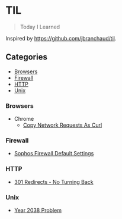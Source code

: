 # TIL

> Today I Learned

Inspired by https://github.com/jbranchaud/til.

## Categories
* [Browsers](#browsers)
* [Firewall](#firewall)
* [HTTP](#http])
* [Unix](#unix])

### Browsers
- Chrome
  - [Copy Network Requests As Curl](browsers/chrome/Copy-network-request-as-cURL.md)

### Firewall
- [Sophos Firewall Default Settings](firewall/sophos-firewall.md)

### HTTP
- [301 Redirects - No Turning Back](http/301-redirects-of-no-return.md)
 
### Unix
- [Year 2038 Problem](unix/year-2038.md)

